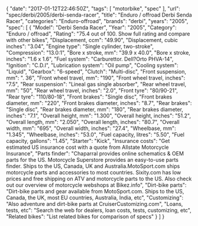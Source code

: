 {
    "date": "2017-01-12T22:46:50Z",
    "tags": [
        "motorbike",
        "spec"
    ],
    "url": "spec\/derbi\/2005\/derbi-senda-racer",
    "title": "Enduro \/ offroad Derbi Senda Racer",
    "categories": "Enduro-offroad",
    "brands": "derbi",
    "years": "2005",
    "spec": [
        {
            "Model": "Derbi Senda Racer",
            "Year": "2005",
            "Category": "Enduro \/ offroad",
            "Rating": "75.4 out of 100. Show full rating and compare with other bikes",
            "Displacement, ccm": "49.90",
            "Displacement, cubic inches": "3.04",
            "Engine type": "Single cylinder, two-stroke",
            "Compression": "13.0:1",
            "Bore x stroke, mm": "39.9 x 40.0",
            "Bore x stroke, inches": "1.6 x 1.6",
            "Fuel system": "Carburettor.  Dell?Orto PHVA-14",
            "Ignition": "C.D.I",
            "Lubrication system": "Oil pump",
            "Cooling system": "Liquid",
            "Gearbox": "6-speed",
            "Clutch": "Multi-disc",
            "Front suspension, mm": ". 36",
            "Front wheel travel, mm": "190",
            "Front wheel travel, inches": "7.5",
            "Rear suspension": "Lineal gas single absorber",
            "Rear wheel travel, mm": "50",
            "Rear wheel travel, inches": "2.0",
            "Front tyre": "80\/90-21",
            "Rear tyre": "110\/80-18",
            "Front brakes": "Single disc",
            "Front brakes diameter, mm": "220",
            "Front brakes diameter, inches": "8.7",
            "Rear brakes": "Single disc",
            "Rear brakes diameter, mm": "180",
            "Rear brakes diameter, inches": "7.1",
            "Overall height, mm": "1.300",
            "Overall height, inches": "51.2",
            "Overall length, mm": "2.050",
            "Overall length, inches": "80.7",
            "Overall width, mm": "695",
            "Overall width, inches": "27.4",
            "Wheelbase, mm": "1.345",
            "Wheelbase, inches": "53.0",
            "Fuel capacity, litres": "5.50",
            "Fuel capacity, gallons": "1.45",
            "Starter": "Kick",
            "Insurance costs": "Get estimated US insurance cost with a quote from Allstate Motorcycle Insurance",
            "Parts finder": "Chaparral provides online schematics & OEM parts for the US.   Motorcycle Superstore provides an easy-to-use parts finder. Ships to the US, Canada, UK and Australia.MotoSport.com ships motorcycle parts and accessories to most countries.    Sixity.com has low prices and free shipping on ATV and motorcycle parts to the US. Also check out our overview of motorcycle webshops at Bikez.info",
            "Dirt-bike parts": "Dirt-bike parts and gear available from MotoSport.com. Ships to the US, Canada, the UK, most EU countries, Australia, India, etc",
            "Customizing": "Also adventure and dirt-bike parts at CruiserCustomizing.com",
            "Loans, tests, etc": "Search the web for dealers, loan costs, tests, customizing, etc",
            "Related bikes": "List related bikes for comparison of specs"
        }
    ]
}